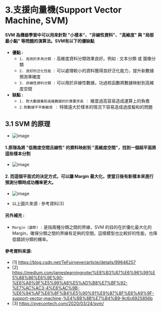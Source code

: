 # 3.支援向量機(Support Vector Machine, SVM)
#### SVM 為機器學習中可以用來針對 "小樣本"、"非線性資料"、"高維度" 與 "局部最小點" 等問題的演算法。SVM有以下的優缺點
  * **優點 :**
    * ```1. 高效的多為分類 :``` 高維度資料分類效果良好。例如 : 文本分類 或 圖像分類
    * ```2. 良好的泛化性能 :``` 可以處理較小的資料獲得良好泛化能力，提升新數據預測準確度
    * ```3. 非線性資料分類 :``` 可以用於非線性數據，功過核函數將數據映射到高維度空間
  * **缺點 :**
    * ```1. 對大數據集和高維數據的計算要求高 ：``` 維度過高容易造成運算上的負擔
    * ```2.對數據不平衡敏感 ：``` 特徵遠大於樣本的情況下容易造成過度擬和的問題
      
## 3.1 SVM 的原理

* ![image](https://github.com/Ricky7737/DataAnalysisAndLearning/assets/58324475/bb72b2d7-0a4e-41e5-a723-b3c514e3c45e)

#### 1.原理為將 "低微度空間且線性" 的資料映射到 "高維度空間"，找到一個超平面將這些樣本分割

* ![image](https://github.com/Ricky7737/DataAnalysisAndLearning/assets/58324475/1801f881-e5d9-47a8-aba6-ecc1b4c4f3dc)

#### 2. 而這個平面式的決定方式，可以讓 Margin 最大化，使當日後有新樣本來進行預測分類時成功機率更大。
* ![image](https://github.com/Ricky7737/DataAnalysisAndLearning/assets/58324475/f312bf39-4c18-44a1-bf7c-2854d5246bcd)

* 以上圖片來源 : 參考資料[3]
#### 另外補充 : 
 * ```Margin（邊際) :``` 是指兩種分類之間的界線，SVM 的目的在於優化最大化的Margin，確保分類之間的界線有足夠的空間。這樣模型也比較好的性能，也降低錯誤分類的機率。




#### 參考資料來源:
* [1] https://blog.csdn.net/TeFuirnever/article/details/99646257
* [2] https://medium.com/jameslearningnote/%E8%B3%87%E6%96%99%E5%88%86%E6%9E%90-%E6%A9%9F%E5%99%A8%E5%AD%B8%E7%BF%92-%E7%AC%AC3-4%E8%AC%9B-%E6%94%AF%E6%8F%B4%E5%90%91%E9%87%8F%E6%A9%9F-support-vector-machine-%E4%BB%8B%E7%B4%B9-9c6c6925856b
* [3] https://pyecontech.com/2020/03/24/svm/
